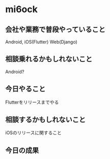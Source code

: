 # mi6ock

## 会社や業務で普段やっていること
Android, iOS(Flutter)
Web(Django)

## 相談乗れるかもしれないこと
Android?

## 今日やること
Flutterをリリースまでやる

## 相談するかもしれないこと
iOSのリリースに関すること

## 今日の成果


